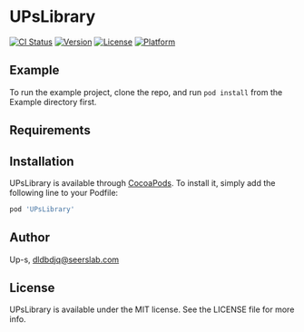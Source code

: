 # UPsLibrary

[![CI Status](https://img.shields.io/travis/Up-s/UPsLibrary.svg?style=flat)](https://travis-ci.org/Up-s/UPsLibrary)
[![Version](https://img.shields.io/cocoapods/v/UPsLibrary.svg?style=flat)](https://cocoapods.org/pods/UPsLibrary)
[![License](https://img.shields.io/cocoapods/l/UPsLibrary.svg?style=flat)](https://cocoapods.org/pods/UPsLibrary)
[![Platform](https://img.shields.io/cocoapods/p/UPsLibrary.svg?style=flat)](https://cocoapods.org/pods/UPsLibrary)

## Example

To run the example project, clone the repo, and run `pod install` from the Example directory first.

## Requirements

## Installation

UPsLibrary is available through [CocoaPods](https://cocoapods.org). To install
it, simply add the following line to your Podfile:

```ruby
pod 'UPsLibrary'
```

## Author

Up-s, dldbdjq@seerslab.com

## License

UPsLibrary is available under the MIT license. See the LICENSE file for more info.
